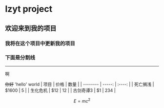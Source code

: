 # lzyt project
## 欢迎来到我的项目
### 我将在这个项目中更新我的项目
### 下面是分割线
---
啊

~~你好~~
 'hello' world
| 项目        | 价格   |  数量  |
| --------   | -----:  | :----:  |
| 死亡搁浅     | \$1600 |   5     |
| 生化危机        |   \$12   |   12   |
| 古剑奇谭3        |    \$1    |  234  |

$$E=mc^2$$

